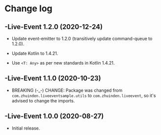 # Change log

-Live-Event 1.2.0 (2020-12-24)
--------------------------------
- Update event-emitter to 1.2.0 (transitively update command-queue to 1.2.0).

- Update Kotlin to 1.4.21.

- Use `<T: Any>` as per new standards in Kotlin 1.4.21.

-Live-Event 1.1.0 (2020-10-23)
--------------------------------
- BREAKING (-_-) CHANGE: Package was changed from `com.zhuinden.liveeventsample.utils` to `com.zhuinden.liveevent`, so it's advised to change the imports.

-Live-Event 1.0.0 (2020-08-27)
--------------------------------
- Initial release.